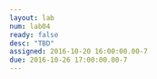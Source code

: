 ```yaml
---
layout: lab
num: lab04
ready: false
desc: "TBD"
assigned: 2016-10-20 16:00:00.00-7
due: 2016-10-26 17:00:00.00-7
---
```

